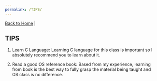 ```yaml
---
permalink: /TIPS/
---
```


[Back to Home](https://luthfibalaka.github.io/os212/) |

## TIPS

1. Learn C Language: Learning C language for this class is important so I absolutely recommend you to learn about it.

2. Read a good OS reference book: Based from my experience, learning from book is the best way to fully grasp the material being taught and OS class is no difference.
